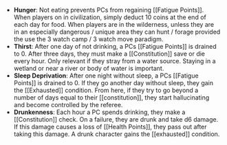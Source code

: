 - **Hunger**: Not eating prevents PCs from regaining [[Fatigue Points]]. When players on in civilization, simply deduct 10 coins at the end of each day for food. When players are in the wilderness, unless they are in an especially dangerous / unique area they can hunt / forage provided the use the 3 watch camp / 3 watch move paradigm.
- **Thirst**: After one day of not drinking, a PCs [[Fatigue Points]] is drained to 0. After three days, they must make a [[Constitution]] save or die every hour. Only relevant if they stray from a water source. Staying in a wetland or near a river or body of water is important.
- **Sleep Deprivation**: After one night without sleep, a PCs [[Fatigue Points]] is drained to 0. If they go another day without sleep, they gain the [[Exhausted]] condition. From here, if they try to go beyond a number of days equal to their [[constitution]], they start hallucinating and become controlled by the referee.
- **Drunkenness**: Each hour a PC spends drinking, they make a [[Constitution]] check. On a failure, they are drunk and take d6 damage. If this damage causes a loss of [[Health Points]], they pass out after taking this damage. A drunk character gains the [[exhausted]] condition.